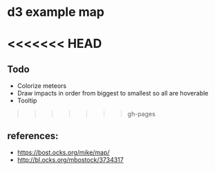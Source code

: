 # d3 example map

<<<<<<< HEAD
=======
## Todo
* Colorize meteors
* Draw impacts in order from biggest to smallest so all are hoverable
* Tooltip

>>>>>>> gh-pages
## references:
* https://bost.ocks.org/mike/map/
* http://bl.ocks.org/mbostock/3734317
